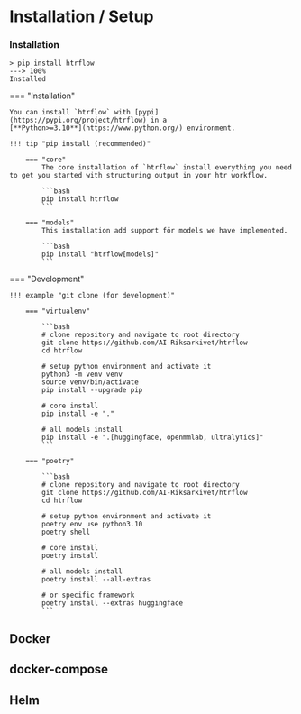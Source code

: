 # Installation / Setup


###  Installation


<!-- termynal -->

```
> pip install htrflow
---> 100%
Installed
```

=== "Installation"

    You can install `htrflow` with [pypi](https://pypi.org/project/htrflow) in a
    [**Python>=3.10**](https://www.python.org/) environment.

    !!! tip "pip install (recommended)"

        === "core"
            The core installation of `htrflow` install everything you need to get you started with structuring output in your htr workflow.

            ```bash
            pip install htrflow
            ```

        === "models"
            This installation add support för models we have implemented.

            ```bash
            pip install "htrflow[models]"
            ```

=== "Development"

    !!! example "git clone (for development)"

        === "virtualenv"

            ```bash
            # clone repository and navigate to root directory
            git clone https://github.com/AI-Riksarkivet/htrflow
            cd htrflow

            # setup python environment and activate it
            python3 -m venv venv
            source venv/bin/activate
            pip install --upgrade pip

            # core install
            pip install -e "."

            # all models install
            pip install -e ".[huggingface, openmmlab, ultralytics]"
            ```

        === "poetry"

            ```bash
            # clone repository and navigate to root directory
            git clone https://github.com/AI-Riksarkivet/htrflow
            cd htrflow

            # setup python environment and activate it
            poetry env use python3.10
            poetry shell

            # core install
            poetry install

            # all models install
            poetry install --all-extras

            # or specific framework
            poetry install --extras huggingface
            ```


## Docker 

## docker-compose

## Helm

